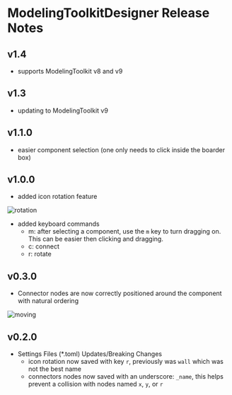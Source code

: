 # ModelingToolkitDesigner Release Notes

## v1.4
- supports ModelingToolkit v8 and v9

## v1.3
- updating to ModelingToolkit v9

## v1.1.0
- easier component selection (one only needs to click inside the boarder box)

## v1.0.0
- added icon rotation feature

![rotation](https://github.com/bradcarman/ModelingToolkitDesigner.jl/assets/40798837/8c904030-5d4c-4ba8-a105-f0b098ae842a)

- added keyboard commands
    - m: after selecting a component, use the `m` key to turn dragging on.  This can be easier then clicking and dragging.
    - c: connect
    - r: rotate


## v0.3.0
- Connector nodes are now correctly positioned around the component with natural ordering

![moving](https://user-images.githubusercontent.com/40798837/242108325-0736b264-5374-4b63-8823-589c0e447de7.gif)


## v0.2.0
- Settings Files (*.toml) Updates/Breaking Changes
    - icon rotation now saved with key `r`, previously was `wall` which was not the best name
    - connectors nodes now saved with an underscore: `_name`, this helps prevent a collision with nodes named `x`, `y`, or `r`
